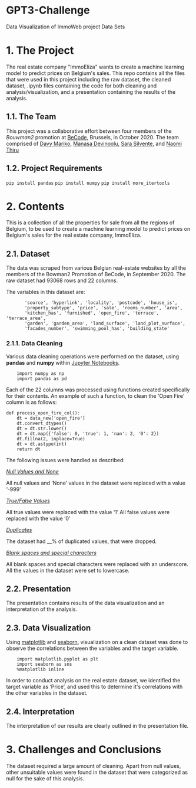 # GPT3-Challenge
Data Visualization of ImmoWeb project Data Sets 

# 1. The Project
The real estate company "ImmoEliza" wants to create a machine learning model to predict prices on Belgium's sales. This repo contains all the files that were used in this project including the raw dataset, the cleaned dataset, .ipynb files containing the code for both cleaning and analysis/visualization, and a presentation containing the results of the analysis.


## 1.1. The Team
This project was a collaborative effort between four members of the *Bouwman2* promotion at [BeCode](https://github.com/becodeorg), Brussels, in October 2020. The team comprised of [Davy Mariko](https://github.com/davymariko), [Manasa Devinoolu](https://github.com/manasanoolu7), [Sara Silvente](https://github.com/silventesa), and [Naomi Thiru](https://github.com/naomithiru)

## 1.2. Project Requirements
```pip install pandas```
```pip install numpy```
```pip install more_itertools```

# 2. Contents

This is a collection of all the properties for sale from all the regions of Belgium, to be used to create a machine learning model to predict prices on Belgium's sales for the real estate company, ImmoEliza.


## 2.1. Dataset

The data was scraped from various Belgian real-estate websites by all the members of the Bowman2 Promotion of BeCode, in September 2020.
The raw dataset had 93068 rows and 22 columns.

The variables in this dataset are: 
```
       'source', 'hyperlink', 'locality', 'postcode', 'house_is',
       'property_subtype', 'price', 'sale', 'rooms_number', 'area',
       'kitchen_has', 'furnished', 'open_fire', 'terrace', 'terrace_area',
       'garden', 'garden_area', 'land_surface', 'land_plot_surface',
       'facades_number', 'swimming_pool_has', 'building_state'
```

### 2.1.1. Data Cleaning
Various data cleaning operations were performed on the dataset, using **pandas** and **numpy** within [Jupyter Notebooks](https://jupyter.org/).

```
    import numpy as np
    import pandas as pd
```


Each of the 22 columns was processed using functions created specifically for their contents. An example of such a function, to clean the 'Open Fire' column is as follows:

```
def process_open_fire_col():
    dt = data_new['open_fire']
    dt.convert_dtypes()
    dt = dt.str.lower()
    dt = dt.map({'false': 0, 'true': 1, 'nan': 2, '0': 2})
    dt.fillna(2, inplace=True)
    dt = dt.astype(int)
    return dt
```

The following issues were handled as described: 

<ins> *Null Values and None* </ins>

All null values and ‘None’ values in the dataset were replaced with a value ‘-999’

<ins> *True/False Values* </ins>

All true values were replaced with the value ‘1’
All false values were replaced with the value ‘0’

<ins> *Duplicates* </ins>

The dataset had __% of duplicated values, that were dropped.

<ins> *Blank spaces and special characters* </ins>

All blank spaces and special characters were replaced with an underscore.
All the values in the dataset were set to lowercase.


## 2.2. Presentation

The presentation contains results of the data visualization and an interpretation of the analysis.

## 2.3. Data Visualization
Using [matplotlib](https://matplotlib.org/) and [seaborn](https://seaborn.pydata.org/), visualization on a clean dataset was done to observe the correlations between the variables and the target variable.

```
    import matplotlib.pyplot as plt
    import seaborn as sns
    %matplotlib inline
```

In order to conduct analysis on the real estate dataset, we identified the target variable as ‘Price’, and used this to determine it's correlations with the other variables in the dataset.  

## 2.4. Interpretation
The interpretation of our results are clearly outlined in the presentation file.

# 3. Challenges and Conclusions

The dataset required a large amount of cleaning.
Apart from null values, other unsuitable values were found in the dataset that were categorized as null for the sake of this analysis.

